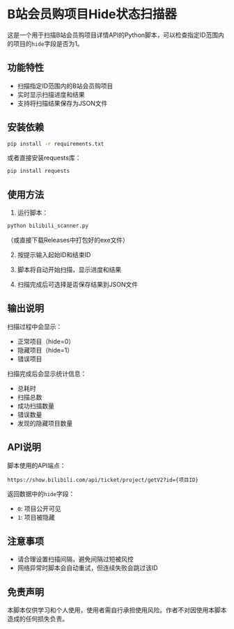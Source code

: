 # B站会员购项目Hide状态扫描器

这是一个用于扫描B站会员购项目详情API的Python脚本，可以检查指定ID范围内的项目的`hide`字段是否为1。

## 功能特性

- 扫描指定ID范围内的B站会员购项目
- 实时显示扫描进度和结果
- 支持将扫描结果保存为JSON文件

## 安装依赖

```bash
pip install -r requirements.txt
```

或者直接安装requests库：

```bash
pip install requests
```

## 使用方法

1. 运行脚本：
```bash
python bilibili_scanner.py
```
（或直接下载Releases中打包好的exe文件）

2. 按提示输入起始ID和结束ID

3. 脚本将自动开始扫描，显示进度和结果

4. 扫描完成后可选择是否保存结果到JSON文件

## 输出说明

扫描过程中会显示：
- 正常项目（hide=0）
- 隐藏项目（hide=1）
- 错误项目

扫描完成后会显示统计信息：
- 总耗时
- 扫描总数
- 成功扫描数量
- 错误数量
- 发现的隐藏项目数量

## API说明

脚本使用的API端点：
```
https://show.bilibili.com/api/ticket/project/getV2?id={项目ID}
```

返回数据中的`hide`字段：
- `0`: 项目公开可见
- `1`: 项目被隐藏

## 注意事项

- 请合理设置扫描间隔，避免间隔过短被风控
- 网络异常时脚本会自动重试，但连续失败会跳过该ID

## 免责声明

本脚本仅供学习和个人使用，使用者需自行承担使用风险。作者不对因使用本脚本造成的任何损失负责。